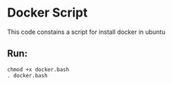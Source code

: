 # Docker Script  

This code constains a script for install docker in ubuntu  

## Run:  
```
chmod +x docker.bash
. docker.bash
```